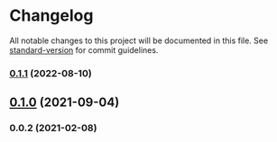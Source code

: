 # Changelog

All notable changes to this project will be documented in this file. See [standard-version](https://github.com/conventional-changelog/standard-version) for commit guidelines.

### [0.1.1](https://github.com/36node/xlsx-toolkits/compare/v0.1.0...v0.1.1) (2022-08-10)



## [0.1.0](https://github.com/36node/xlsx-toolkits/compare/v0.0.2...v0.1.0) (2021-09-04)



### 0.0.2 (2021-02-08)
